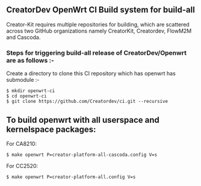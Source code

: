 ##  CreatorDev OpenWrt CI Build system for build-all

Creator-Kit requires multiple repositories for building, which are scattered across two GitHub organizations namely CreatorKit, Creatordev, FlowM2M and Cascoda.

### Steps for triggering build-all release of CreatorDev/Openwrt are as follows :-

Create a directory to clone this CI repository which has openwrt has submodule :-

    $ mkdir openwrt-ci
    $ cd openwrt-ci
    $ git clone https://github.com/Creatordev/ci.git --recursive

## To build openwrt with all userspace and kernelspace packages:

For CA8210:

    $ make openwrt P=creator-platform-all-cascoda.config V=s

For CC2520:

    $ make openwrt P=creator-platform-all.config V=s

